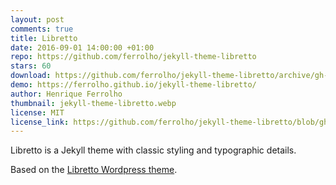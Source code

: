```yaml
---
layout: post
comments: true
title: Libretto
date: 2016-09-01 14:00:00 +01:00
repo: https://github.com/ferrolho/jekyll-theme-libretto
stars: 60
download: https://github.com/ferrolho/jekyll-theme-libretto/archive/gh-pages.zip
demo: https://ferrolho.github.io/jekyll-theme-libretto/
author: Henrique Ferrolho
thumbnail: jekyll-theme-libretto.webp
license: MIT
license_link: https://github.com/ferrolho/jekyll-theme-libretto/blob/gh-pages/LICENSE
---
```


Libretto is a Jekyll theme with classic styling and typographic details.

Based on the [Libretto Wordpress theme](https://wordpress.org/themes/libretto/).
